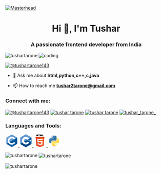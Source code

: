 [![Masterhead](https://mir-s3-cdn-cf.behance.net/project_modules/max_1200/79731568097599.5b50bca477735.jpg)](https://github.com/TusharTarone)
<h1 align="center">Hi 👋, I'm Tushar</h1>
<h3 align="center">A passionate frontend developer from India</h3>
<img align="right" alt="coding"width="400" src="![image](https://rse-academy.com/wp-content/uploads/2023/11/coding-3d-animation.png)
![Uploading image.png…]()
">

<p align="left"> <img src="https://komarev.com/ghpvc/?username=tushartarone&label=Profile%20views&color=0e75b6&style=flat" alt="tushartarone" /> </p>

<p align="left"> <a href="https://twitter.com/@tushartarone143" target="blank"><img src="https://img.shields.io/twitter/follow/@tushartarone143?logo=twitter&style=for-the-badge" alt="@tushartarone143" /></a> </p>

- 💬 Ask me about **html,python,c++,c,java**

- 📫 How to reach me **tushar2tarone@gmail.com**

<h3 align="left">Connect with me:</h3>
<p align="left">
<a href="https://twitter.com/@tushartarone143" target="blank"><img align="center" src="https://raw.githubusercontent.com/rahuldkjain/github-profile-readme-generator/master/src/images/icons/Social/twitter.svg" alt="@tushartarone143" height="30" width="40" /></a>
<a href="https://linkedin.com/in/tushar tarone" target="blank"><img align="center" src="https://raw.githubusercontent.com/rahuldkjain/github-profile-readme-generator/master/src/images/icons/Social/linked-in-alt.svg" alt="tushar tarone" height="30" width="40" /></a>
<a href="https://fb.com/tushar tarone" target="blank"><img align="center" src="https://raw.githubusercontent.com/rahuldkjain/github-profile-readme-generator/master/src/images/icons/Social/facebook.svg" alt="tushar tarone" height="30" width="40" /></a>
<a href="https://instagram.com/tushar_tarone_" target="blank"><img align="center" src="https://raw.githubusercontent.com/rahuldkjain/github-profile-readme-generator/master/src/images/icons/Social/instagram.svg" alt="tushar_tarone_" height="30" width="40" /></a>
</p>

<h3 align="left">Languages and Tools:</h3>
<p align="left"> <a href="https://www.cprogramming.com/" target="_blank" rel="noreferrer"> <img src="https://raw.githubusercontent.com/devicons/devicon/master/icons/c/c-original.svg" alt="c" width="40" height="40"/> </a> <a href="https://www.w3schools.com/cpp/" target="_blank" rel="noreferrer"> <img src="https://raw.githubusercontent.com/devicons/devicon/master/icons/cplusplus/cplusplus-original.svg" alt="cplusplus" width="40" height="40"/> </a> <a href="https://www.w3.org/html/" target="_blank" rel="noreferrer"> <img src="https://raw.githubusercontent.com/devicons/devicon/master/icons/html5/html5-original-wordmark.svg" alt="html5" width="40" height="40"/> </a> <a href="https://www.python.org" target="_blank" rel="noreferrer"> <img src="https://raw.githubusercontent.com/devicons/devicon/master/icons/python/python-original.svg" alt="python" width="40" height="40"/> </a> </p>

<p><img align="left" src="https://github-readme-stats.vercel.app/api/top-langs?username=tushartarone&show_icons=true&locale=en&layout=compact" alt="tushartarone" /></p>

<p>&nbsp;<img align="center" src="https://github-readme-stats.vercel.app/api?username=tushartarone&show_icons=true&locale=en" alt="tushartarone" /></p>

<p><img align="center" src="https://github-readme-streak-stats.herokuapp.com/?user=tushartarone&" alt="tushartarone" /></p>
